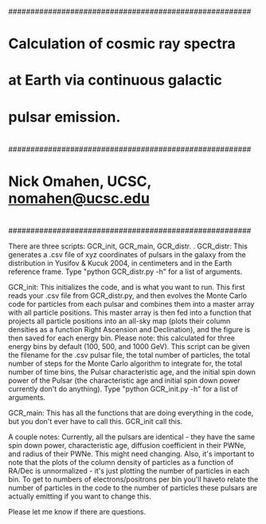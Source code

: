 #######################################################
#                                                     #
#         Calculation of cosmic ray spectra           #
#         at Earth via continuous galactic            #
#                  pulsar emission.                   #
#                                                     #
#######################################################
#                                                     #
#        Nick Omahen, UCSC, nomahen@ucsc.edu          #
#                                                     #
#######################################################

There are three scripts: GCR_init, GCR_main, GCR_distr. 
. 
GCR_distr: This generates a .csv file of xyz coordinates of pulsars in the galaxy from the distribution in Yusifov & Kucuk 2004, in centimeters and in the Earth reference frame. 
Type "python GCR_distr.py -h" for a list of arguments. 

GCR_init: This initializes the code, and is what you want to run. This first reads your .csv file from GCR_distr.py, and then evolves the Monte Carlo code for particles from each pulsar and combines them into a master array with all particle positions. This master array is then fed into a function that projects all particle positions into an all-sky map (plots their column densities as a function Right Ascension and Declination), and the figure is then saved for each energy bin. Please note: this calculated for three energy bins by default (100, 500, and 1000 GeV). This script can be given the filename for the .csv pulsar file, the total number of particles, the total number of steps for the Monte Carlo algorithm to integrate for, the total number of time bins, the Pulsar characteristic age, and the initial spin down power of the Pulsar (the characteristic age and initial spin down power currently don't do anything). 
Type "python GCR_init.py -h" for a list of arguments.

GCR_main: This has all the functions that are doing everything in the code, but you don't ever have to call this. GCR_init call this. 

A couple notes:
Currently, all the pulsars are identical - they have the same spin down power, characteristic age, diffusion coefficient in their PWNe, and radius of their PWNe. This might need changing.
Also, it's important to note that the plots of the column density of particles as a function of RA/Dec is unnormalized - it's just plotting the number of particles in each bin. To get to numbers of electrons/positrons per bin you'll haveto relate the number of particles in the code to the number of particles these pulsars are actually emitting if you want to change this. 

Please let me know if there are questions. 
